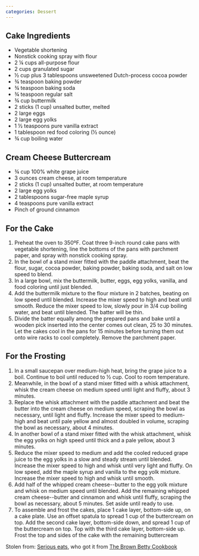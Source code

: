 ```yaml
---
categories: Dessert
---
```


## Cake Ingredients

- Vegetable shortening
- Nonstick cooking spray with flour
- 2 &frac14; cups all-purpose flour
- 2 cups granulated sugar
- &frac12; cup plus 3 tablespoons unsweetened Dutch-process cocoa powder
- &frac34; teaspoon baking powder
- &frac34; teaspoon baking soda
- &frac34; teaspoon regular salt
- &frac34; cup buttermilk
- 2 sticks (1 cup) unsalted butter, melted
- 2 large eggs
- 2 large egg yolks
- 1 &frac12; teaspoons pure vanilla extract
- 1 tablespoon red food coloring (&frac12; ounce)
- &frac34; cup boiling water
 
## Cream Cheese Buttercream

- &frac34; cup 100% white grape juice
- 3 ounces cream cheese, at room temperature
- 2 sticks (1 cup) unsalted butter, at room temperature
- 2 large egg yolks
- 2 tablespoons sugar-free maple syrup
- 4 teaspoons pure vanilla extract
- Pinch of ground cinnamon

## For the Cake

1. Preheat the oven to 350ºF. Coat three 9-inch round cake pans with vegetable shortening, line the bottoms of the pans with parchment paper, and spray with nonstick cooking spray.
2. In the bowl of a stand mixer fitted with the paddle attachment, beat the flour, sugar, cocoa powder, baking powder, baking soda, and salt on low speed to blend.
3. In a large bowl, mix the buttermilk, butter, eggs, egg yolks, vanilla, and food coloring until just blended.
4. Add the buttermilk mixture to the flour mixture in 2 batches, beating on low speed until blended. Increase the mixer speed to high and beat until smooth. Reduce the mixer speed to low, slowly pour in 3/4 cup boiling water, and beat until blended. The batter will be thin.
5. Divide the batter equally among the prepared pans and bake until a wooden pick inserted into the center comes out clean, 25 to 30 minutes. Let the cakes cool in the pans for 15 minutes before turning them out onto wire racks to cool completely. Remove the parchment paper.

## For the Frosting
1. In a small saucepan over medium-high heat, bring the grape juice to a boil. Continue to boil until reduced to &frac12; cup. Cool to room temperature.
7. Meanwhile, in the bowl of a stand mixer fitted with a whisk attachment, whisk the cream cheese on medium speed until light and fluffy, about 3 minutes.
8. Replace the whisk attachment with the paddle attachment and beat the butter into the cream cheese on medium speed, scraping the bowl as necessary, until light and fluffy. Increase the mixer speed to medium-high and beat until pale yellow and almost doubled in volume, scraping the bowl as necessary, about 4 minutes.
9. In another bowl of a stand mixer fitted with the whisk attachment, whisk the egg yolks on high speed until thick and a pale yellow, about 3 minutes.
10. Reduce the mixer speed to medium and add the cooled reduced grape juice to the egg yolks in a slow and steady stream until blended. Increase the mixer speed to high and whisk until very light and fluffy. On low speed, add the maple syrup and vanilla to the egg yolk mixture. Increase the mixer speed to high and whisk until smooth.
11. Add half of the whipped cream cheese--butter to the egg yolk mixture and whisk on medium speed until blended. Add the remaining whipped cream cheese--butter and cinnamon and whisk until fluffy, scraping the bowl as necessary, about 5 minutes. Set aside until ready to use.
12. To assemble and frost the cakes, place 1 cake layer, bottom-side up, on a cake plate. Use an offset spatula to spread 1 cup of the buttercream on top. Add the second cake layer, bottom-side down, and spread 1 cup of the buttercream on top. Top with the third cake layer, bottom-side up. Frost the top and sides of the cake with the remaining buttercream

Stolen from: [Serious eats](http://www.seriouseats.com/recipes/2012/11/red-velvet-layer-cake-with-cream-cheese-frosting-recipe.html), who got it from [The Brown Betty Cookbook](https://www.amazon.com/Brown-Betty-Cookbook-Linda-Hinton/dp/111814435X/?tag=serieats-20)